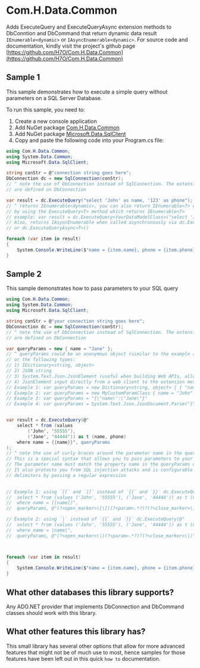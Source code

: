 # Com.H.Data.Common
Adds ExecuteQuery and ExecuteQueryAsync extension methods to DbConntion and DbCommand that return dynamic data result `IEnumerable<dynamic>` or `IAsyncEnumerable<dynamic>`.
For source code and documentation, kindly visit the project's github page [https://github.com/H7O/Com.H.Data.Common](https://github.com/H7O/Com.H.Data.Common)


## Sample 1
This sample demonstrates how to execute a simple query without parameters on a SQL Server Database.

To run this sample, you need to:
1) Create a new console application
2) Add NuGet package [Com.H.Data.Common](https://www.nuget.org/packages/Com.H.Data.Common)  
3) Add NuGet package [Microsoft.Data.SqlClient](https://www.nuget.org/packages/Microsoft.Data.SqlClient)
4) Copy and paste the following code into your Program.cs file:

```csharp
using Com.H.Data.Common;
using System.Data.Common;
using Microsoft.Data.SqlClient;

string conStr = @"connection string goes here";
DbConnection dc = new SqlConnection(conStr);
// ^ note the use of DbConnection instead of SqlConnection. The extension methods 
// are defined on DbConnection

var result = dc.ExecuteQuery("select 'John' as name, '123' as phone");
// ^ returns IEnumerable<dynamic>, you can also return IEnumerable<T> where T is your data model class
// by using the ExecuteQuery<T> method which returns IEnumerable<T>
// example: var result = dc.ExecuteQuery<YourDataModelClass>("select 'John' as name, '123' as phone");
// Also, returns IAsyncEnumerable when called asynchronously via dc.ExecuteQueryAsync() 
// or dc.ExecuteQueryAsync<T>()

foreach (var item in result)
{
    System.Console.WriteLine($"name = {item.name}, phone = {item.phone}");
}
```

## Sample 2
This sample demonstrates how to pass parameters to your SQL query

```csharp
using Com.H.Data.Common;
using System.Data.Common;
using Microsoft.Data.SqlClient;

string conStr = @"your connection string goes here";
DbConnection dc = new SqlConnection(conStr);
// ^ note the use of DbConnection instead of SqlConnection. The extension methods 
// are defined on DbConnection

var queryParams = new { name = "Jane" };
// ^ queryParams could be an anonymous object (similar to the example above)
// or the following types:
// 1) IDictionary<string, object>
// 2) JSON string
// 3) System.Text.Json.JsonElement (useful when building Web APIs, allows passing 
// 4) JsonElement input directly from a web client to the extension method)
// Example 1: var queryParams = new Dictionary<string, object> { { "name", "Jane" } }
// Example 2: var queryParams = new MyCustomParamClass { name = "John" }
// Example 3: var queryParams = "{\"name\":\"Jane\"}"
// Example 4: var queryParams = System.Text.Json.JsonDocument.Parse("{\"name\":\"John\"}").RootElement


var result = dc.ExecuteQuery(@"
	select * from (values 
		('John', '55555'), 
		('Jane', '44444')) as t (name, phone)
	where name = {{name}}", queryParams
);
// ^ note the use of curly braces around the parameter name in the query. 
// This is a special syntax that allows you to pass parameters to your query.
// The parameter name must match the property name in the queryParams object.
// It also protects you from SQL injection attacks and is configurable to use other 
// delimiters by passing a regular expression 

 
// Example 1: using `[[` and `]]` instead of `{{` and `}}` dc.ExecuteQuery(@"
//	select * from (values ('John', '55555'), ('Jane', '44444')) as t (name, phone)
//	where name = [[name]]", 
//  queryParams, @"(?<open_marker>\[\[)(?<param>.*?)?(?<close_marker>\]\])" );

// Example 2: using `|` instead of `{{` and `}}` dc.ExecuteQuery(@"
//	select * from (values ('John', '55555'), ('Jane', '44444')) as t (name, phone)
//	where name = |name|", 
//  queryParams, @"(?<open_marker>\|)(?<param>.*?)?(?<close_marker>\|)" );



foreach (var item in result)
{
    System.Console.WriteLine($"name = {item.name}, phone = {item.phone}");
}
```

## What other databases this library supports?
Any ADO.NET provider that implements DbConnection and DbCommand classes should work with this library.

## What other features this library has?
This small library has several other options that allow for more advanced features that might not be of much use to most, hence samples for those features have been left out in this quick `how to` documentation.